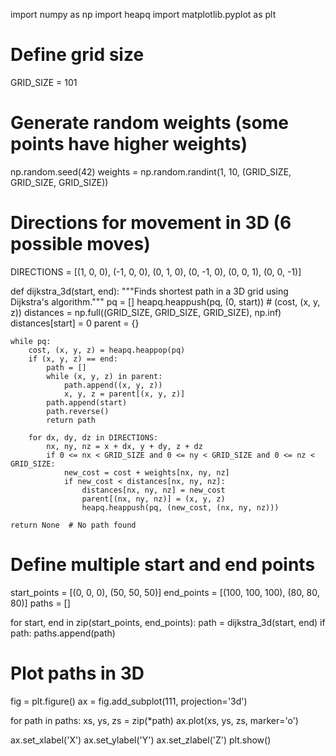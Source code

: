 import numpy as np
import heapq
import matplotlib.pyplot as plt

# Define grid size
GRID_SIZE = 101

# Generate random weights (some points have higher weights)
np.random.seed(42)
weights = np.random.randint(1, 10, (GRID_SIZE, GRID_SIZE, GRID_SIZE))

# Directions for movement in 3D (6 possible moves)
DIRECTIONS = [(1, 0, 0), (-1, 0, 0), (0, 1, 0), (0, -1, 0), (0, 0, 1), (0, 0, -1)]

def dijkstra_3d(start, end):
    """Finds shortest path in a 3D grid using Dijkstra's algorithm."""
    pq = []
    heapq.heappush(pq, (0, start))  # (cost, (x, y, z))
    distances = np.full((GRID_SIZE, GRID_SIZE, GRID_SIZE), np.inf)
    distances[start] = 0
    parent = {}

    while pq:
        cost, (x, y, z) = heapq.heappop(pq)
        if (x, y, z) == end:
            path = []
            while (x, y, z) in parent:
                path.append((x, y, z))
                x, y, z = parent[(x, y, z)]
            path.append(start)
            path.reverse()
            return path

        for dx, dy, dz in DIRECTIONS:
            nx, ny, nz = x + dx, y + dy, z + dz
            if 0 <= nx < GRID_SIZE and 0 <= ny < GRID_SIZE and 0 <= nz < GRID_SIZE:
                new_cost = cost + weights[nx, ny, nz]
                if new_cost < distances[nx, ny, nz]:
                    distances[nx, ny, nz] = new_cost
                    parent[(nx, ny, nz)] = (x, y, z)
                    heapq.heappush(pq, (new_cost, (nx, ny, nz)))

    return None  # No path found

# Define multiple start and end points
start_points = [(0, 0, 0), (50, 50, 50)]
end_points = [(100, 100, 100), (80, 80, 80)]
paths = []

for start, end in zip(start_points, end_points):
    path = dijkstra_3d(start, end)
    if path:
        paths.append(path)

# Plot paths in 3D
fig = plt.figure()
ax = fig.add_subplot(111, projection='3d')

for path in paths:
    xs, ys, zs = zip(*path)
    ax.plot(xs, ys, zs, marker='o')

ax.set_xlabel('X')
ax.set_ylabel('Y')
ax.set_zlabel('Z')
plt.show()
